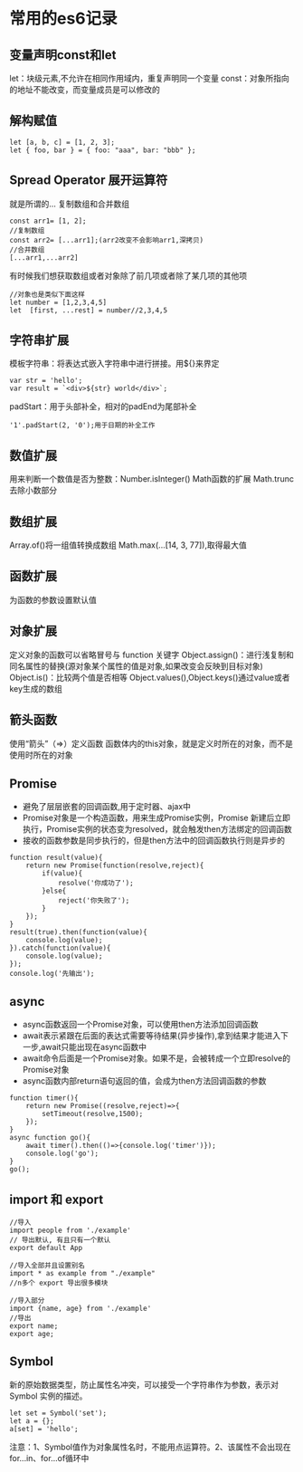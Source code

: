 # 常用的es6记录
## 变量声明const和let
let：块级元素,不允许在相同作用域内，重复声明同一个变量
const：对象所指向的地址不能改变，而变量成员是可以修改的
## 解构赋值
```
let [a, b, c] = [1, 2, 3];
let { foo, bar } = { foo: "aaa", bar: "bbb" };

```
## Spread Operator 展开运算符
就是所谓的...
复制数组和合并数组

```
const arr1= [1, 2];
//复制数组
const arr2= [...arr1];(arr2改变不会影响arr1,深拷贝)
//合并数组
[...arr1,...arr2]
```
有时候我们想获取数组或者对象除了前几项或者除了某几项的其他项
```
//对象也是类似下面这样
let number = [1,2,3,4,5]
let  [first, ...rest] = number//2,3,4,5
```

## 字符串扩展
模板字符串：将表达式嵌入字符串中进行拼接。用${}来界定
```
var str = 'hello';
var result = `<div>${str} world</div>`;
```
padStart：用于头部补全，相对的padEnd为尾部补全
```
'1'.padStart(2, '0');用于日期的补全工作
```
## 数值扩展
用来判断一个数值是否为整数：Number.isInteger()
Math函数的扩展 Math.trunc 去除小数部分

## 数组扩展
Array.of()将一组值转换成数组
Math.max(...[14, 3, 77]),取得最大值

## 函数扩展
为函数的参数设置默认值

## 对象扩展
定义对象的函数可以省略冒号与 function 关键字
Object.assign()：进行浅复制和同名属性的替换(源对象某个属性的值是对象,如果改变会反映到目标对象)
Object.is()：比较两个值是否相等
Object.values(),Object.keys()通过value或者key生成的数组

## 箭头函数
使用“箭头”（=>）定义函数
函数体内的this对象，就是定义时所在的对象，而不是使用时所在的对象

## Promise
 - 避免了层层嵌套的回调函数,用于定时器、ajax中
 - Promise对象是一个构造函数，用来生成Promise实例，Promise 新建后立即执行，Promise实例的状态变为resolved，就会触发then方法绑定的回调函数
 - 接收的函数参数是同步执行的，但是then方法中的回调函数执行则是异步的

```
function result(value){
	return new Promise(function(resolve,reject){
		if(value){
			resolve('你成功了');
		}else{
			reject('你失败了');
		}
	});
}
result(true).then(function(value){
	console.log(value);
}).catch(function(value){
	console.log(value);
});
console.log('先输出');
```
## async

 - async函数返回一个Promise对象，可以使用then方法添加回调函数
 - await表示紧跟在后面的表达式需要等待结果(异步操作),拿到结果才能进入下一步,await只能出现在async函数中
 - await命令后面是一个Promise对象。如果不是，会被转成一个立即resolve的 Promise对象
 - async函数内部return语句返回的值，会成为then方法回调函数的参数

```
function timer(){
	return new Promise((resolve,reject)=>{
		setTimeout(resolve,1500);
	});
}
async function go(){
	await timer().then(()=>{console.log('timer')});
	console.log('go');
}
go();
```
## import 和 export
```
//导入
import people from './example'
// 导出默认, 有且只有一个默认
export default App

//导入全部并且设置别名
import * as example from "./example"
//n多个 export 导出很多模块

//导入部分
import {name, age} from './example'
//导出
export name;
export age;
```
## Symbol
新的原始数据类型，防止属性名冲突，可以接受一个字符串作为参数，表示对 Symbol 实例的描述。
```
let set = Symbol('set');
let a = {};
a[set] = 'hello';
```
注意：1、Symbol值作为对象属性名时，不能用点运算符。2、该属性不会出现在for...in、for...of循环中
